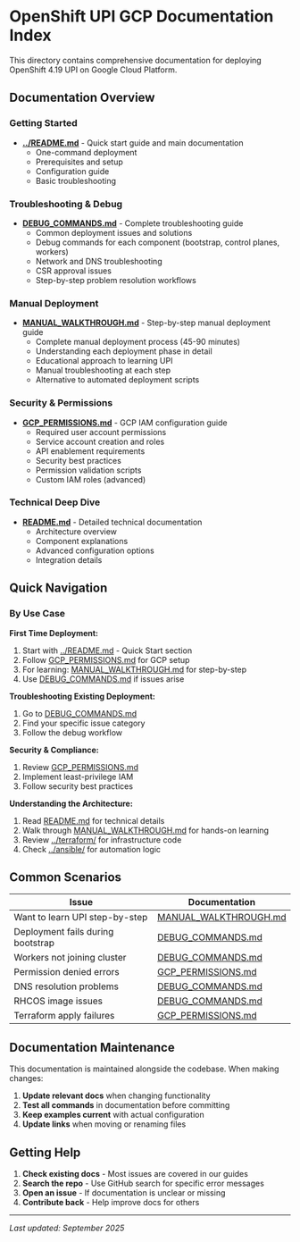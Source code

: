 # OpenShift UPI GCP Documentation Index

This directory contains comprehensive documentation for deploying OpenShift 4.19 UPI on Google Cloud Platform.

## Documentation Overview

### Getting Started
- **[../README.md](../README.md)** - Quick start guide and main documentation
  - One-command deployment
  - Prerequisites and setup
  - Configuration guide
  - Basic troubleshooting

### Troubleshooting & Debug
- **[DEBUG_COMMANDS.md](DEBUG_COMMANDS.md)** - Complete troubleshooting guide
  - Common deployment issues and solutions
  - Debug commands for each component (bootstrap, control planes, workers)
  - Network and DNS troubleshooting
  - CSR approval issues
  - Step-by-step problem resolution workflows

### Manual Deployment
- **[MANUAL_WALKTHROUGH.md](MANUAL_WALKTHROUGH.md)** - Step-by-step manual deployment guide
  - Complete manual deployment process (45-90 minutes)
  - Understanding each deployment phase in detail
  - Educational approach to learning UPI
  - Manual troubleshooting at each step
  - Alternative to automated deployment scripts

### Security & Permissions  
- **[GCP_PERMISSIONS.md](GCP_PERMISSIONS.md)** - GCP IAM configuration guide
  - Required user account permissions
  - Service account creation and roles
  - API enablement requirements
  - Security best practices
  - Permission validation scripts
  - Custom IAM roles (advanced)

### Technical Deep Dive
- **[README.md](README.md)** - Detailed technical documentation
  - Architecture overview
  - Component explanations
  - Advanced configuration options
  - Integration details

## Quick Navigation

### By Use Case

**First Time Deployment:**
1. Start with [../README.md](../README.md) - Quick Start section
2. Follow [GCP_PERMISSIONS.md](GCP_PERMISSIONS.md) for GCP setup
3. For learning: [MANUAL_WALKTHROUGH.md](MANUAL_WALKTHROUGH.md) for step-by-step
4. Use [DEBUG_COMMANDS.md](DEBUG_COMMANDS.md) if issues arise

**Troubleshooting Existing Deployment:**
1. Go to [DEBUG_COMMANDS.md](DEBUG_COMMANDS.md)
2. Find your specific issue category
3. Follow the debug workflow

**Security & Compliance:**
1. Review [GCP_PERMISSIONS.md](GCP_PERMISSIONS.md)
2. Implement least-privilege IAM
3. Follow security best practices

**Understanding the Architecture:**
1. Read [README.md](README.md) for technical details
2. Walk through [MANUAL_WALKTHROUGH.md](MANUAL_WALKTHROUGH.md) for hands-on learning
3. Review [../terraform/](../terraform/) for infrastructure code
4. Check [../ansible/](../ansible/) for automation logic

## Common Scenarios

| Issue | Documentation |
|-------|---------------|
| Want to learn UPI step-by-step | [MANUAL_WALKTHROUGH.md](MANUAL_WALKTHROUGH.md) |
| Deployment fails during bootstrap | [DEBUG_COMMANDS.md](DEBUG_COMMANDS.md#bootstrap-issues) |
| Workers not joining cluster | [DEBUG_COMMANDS.md](DEBUG_COMMANDS.md#worker-csr-issues) |
| Permission denied errors | [GCP_PERMISSIONS.md](GCP_PERMISSIONS.md#troubleshooting-permission-issues) |
| DNS resolution problems | [DEBUG_COMMANDS.md](DEBUG_COMMANDS.md#dns-troubleshooting) |
| RHCOS image issues | [DEBUG_COMMANDS.md](DEBUG_COMMANDS.md#rhcos-image-issues) |
| Terraform apply failures | [GCP_PERMISSIONS.md](GCP_PERMISSIONS.md#terraform-service-account-permissions) |

## Documentation Maintenance

This documentation is maintained alongside the codebase. When making changes:

1. **Update relevant docs** when changing functionality
2. **Test all commands** in documentation before committing
3. **Keep examples current** with actual configuration
4. **Update links** when moving or renaming files

## Getting Help

1. **Check existing docs** - Most issues are covered in our guides
2. **Search the repo** - Use GitHub search for specific error messages
3. **Open an issue** - If documentation is unclear or missing
4. **Contribute back** - Help improve docs for others

---

*Last updated: September 2025*
